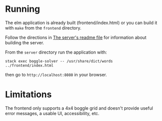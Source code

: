 # Running

The elm application is already built (frontend/index.html) or you can build it
with `make` from the `frontend` directory.

Follow the directions in [The server's readme file](server/README.md) for
information about building the server.

From the `server` directory run the application with:

```
stack exec boggle-solver -- /usr/share/dict/words ../frontend/index.html
```

then go to `http://localhost:8080` in your browser.

# Limitations

The frontend only supports a 4x4 boggle grid and doesn't provide useful error
messages, a usable UI, accessibility, etc.
